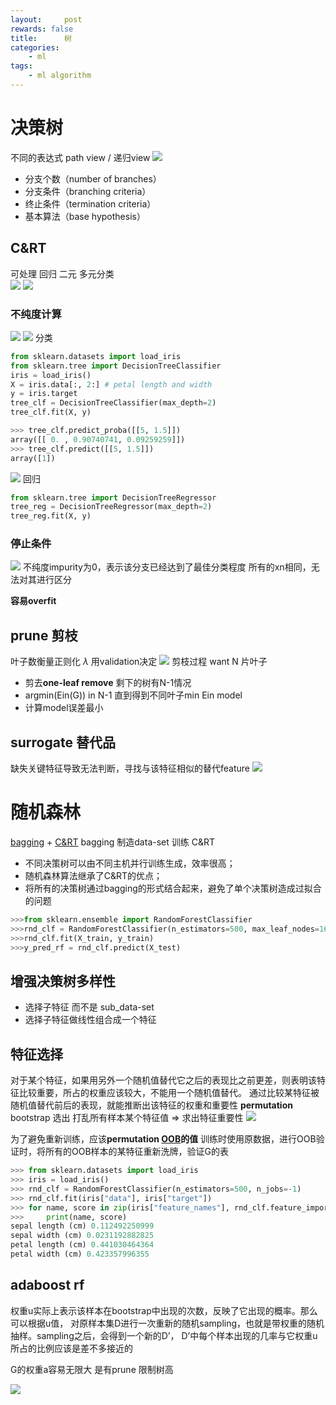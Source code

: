 ```yaml
---
layout:     post
rewards: false
title:      树
categories:
    - ml
tags:
    - ml algorithm
---
```

# 决策树
不同的表达式 path view / 递归view
![](https://tva3.sinaimg.cn/large/006tNbRwgy1fvimzx0axyj31fy0zq7bm.jpg)

- 分支个数（number of branches）
- 分支条件（branching criteria）
- 终止条件（termination criteria）
- 基本算法（base hypothesis）



## C&RT
可处理 回归 二元 多元分类  
![](https://tva3.sinaimg.cn/large/006tNbRwgy1fvinesxw7oj31hs0t4467.jpg)
![](https://tva3.sinaimg.cn/large/006tNbRwgy1fvinnr5dpkj31gy11247u.jpg)


### 不纯度计算
![](https://tva4.sinaimg.cn/large/006tNbRwgy1fvintbl2cej31gi12on5v.jpg)
![](https://tva4.sinaimg.cn/large/006tNbRwgy1fwsks02opxj31fu0siwid.jpg)
分类
```python
from sklearn.datasets import load_iris
from sklearn.tree import DecisionTreeClassifier
iris = load_iris()
X = iris.data[:, 2:] # petal length and width
y = iris.target
tree_clf = DecisionTreeClassifier(max_depth=2)
tree_clf.fit(X, y)

>>> tree_clf.predict_proba([[5, 1.5]])
array([[ 0. , 0.90740741, 0.09259259]])
>>> tree_clf.predict([[5, 1.5]])
array([1])
```
![](https://tva1.sinaimg.cn/large/006tNbRwgy1fwskwedkx7j31ec0x40x3.jpg)
回归
```python
from sklearn.tree import DecisionTreeRegressor
tree_reg = DecisionTreeRegressor(max_depth=2)
tree_reg.fit(X, y)
```
### 停止条件
![](https://tva4.sinaimg.cn/large/006tNbRwgy1fvinwvsl0ij31hu130qbi.jpg)
不纯度impurity为0，表示该分支已经达到了最佳分类程度
所有的xn相同，无法对其进行区分

**容易overfit**

## prune 剪枝
叶子数衡量正则化 $\lambda$ 用validation决定
![](https://tva1.sinaimg.cn/large/006tNbRwgy1fviocridf7j31hy12u489.jpg)
剪枝过程
want N 片叶子
- 剪去**one-leaf remove** 剩下的树有N-1情况
- argmin(Ein(G)) in N-1 直到得到不同叶子min Ein model
- 计算model误差最小

## surrogate 替代品
缺失关键特征导致无法判断，寻找与该特征相似的替代feature
![](https://tva1.sinaimg.cn/large/006tNbRwgy1fvioy4cvkoj31h40tak0a.jpg)


# 随机森林
[bagging](/blog/2018/04/30/集成学习#bagging) + [C&RT](#crt)
bagging 制造data-set 训练 C&RT 
- 不同决策树可以由不同主机并行训练生成，效率很高；
- 随机森林算法继承了C&RT的优点；
- 将所有的决策树通过bagging的形式结合起来，避免了单个决策树造成过拟合的问题
```python
>>>from sklearn.ensemble import RandomForestClassifier
>>>rnd_clf = RandomForestClassifier(n_estimators=500, max_leaf_nodes=16, n_jobs=-1)
>>>rnd_clf.fit(X_train, y_train)
>>>y_pred_rf = rnd_clf.predict(X_test)
```
## 增强决策树多样性
- 选择子特征 而不是 sub_data-set
- 选择子特征做线性组合成一个特征

## 特征选择
对于某个特征，如果用另外一个随机值替代它之后的表现比之前更差，则表明该特征比较重要，所占的权重应该较大，不能用一个随机值替代。
通过比较某特征被随机值替代前后的表现，就能推断出该特征的权重和重要性
**permutation** bootstrap 选出 打乱所有样本某个特征值 => 求出特征重要性
![](https://tva1.sinaimg.cn/large/006tKfTcgy1g1gl7u5yovj317j0u0gr2.jpg)

为了避免重新训练，应该**permutation
[OOB](/blog/2018/04/30/集成学习#oob)的值**
训练时使用原数据，进行OOB验证时，将所有的OOB样本的某特征重新洗牌，验证G的表

```python
>>> from sklearn.datasets import load_iris
>>> iris = load_iris()
>>> rnd_clf = RandomForestClassifier(n_estimators=500, n_jobs=-1)
>>> rnd_clf.fit(iris["data"], iris["target"])
>>> for name, score in zip(iris["feature_names"], rnd_clf.feature_importances_):
>>>     print(name, score)
sepal length (cm) 0.112492250999
sepal width (cm) 0.0231192882825
petal length (cm) 0.441030464364
petal width (cm) 0.423357996355
```
## adaboost rf
权重u实际上表示该样本在bootstrap中出现的次数，反映了它出现的概率。那么可以根据u值，
对原样本集D进行一次重新的随机sampling，也就是带权重的随机抽样。sampling之后，会得到一个新的D’，
D’中每个样本出现的几率与它权重u所占的比例应该是差不多接近的

G的权重a容易无限大 是有prune 限制树高

![](https://tva3.sinaimg.cn/large/006tKfTcgy1g1gl84lmdpj31680u0n0p.jpg)






